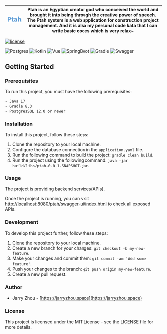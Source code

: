 ![img.png](backend/doc/assets/logo.png) | Ptah is an Egyptian creator god who conceived the world and brought it into being through the creative power of speech.<br/> The Ptah system is a web application for construction project management. And it is also my personal code kata that I can write basic codes which is very relax~
:-------------------------:|:-------------------------:


[![license](https://img.shields.io/badge/license-MIT-green.svg?style=for-the-badge&)](./LICENSE)

![Postgres](https://img.shields.io/badge/PostgreSQL-316192?style=for-the-badge&logo=postgresql)
![Kotlin](https://img.shields.io/badge/Kotlin-0095D5?style=for-the-badge&logo=kotlin)
![Vue](https://img.shields.io/badge/Vue%20js-35495E?style=for-the-badge&logo=vuedotjs)
![SpringBoot](https://img.shields.io/badge/Spring_Boot-F2F4F9?style=for-the-badge&logo=spring-boot)
![Gradle](https://img.shields.io/badge/gradle-02303A?style=for-the-badge&logo=gradle)
![Swagger](https://img.shields.io/badge/Swagger-85EA2D?style=for-the-badge&logo=Swagger)
## Getting Started

### Prerequisites

To run this project, you must have the following prerequisites:

```
- Java 17
- Gradle 8.3
- PostgresSQL 12.0 or newer
```

### Installation

To install this project, follow these steps:

1. Clone the repository to your local machine.
2. Configure the database connection in the `application.yaml` file.
2. Run the following command to build the project: `gradle clean build`.
3. Run the project using the following command: `java -jar build/libs/ptah-0.0.1-SNAPSHOT.jar`.

### Usage

The project is providing backend services(APIs). 

Once the project is running, you can visit [http://localhost:8080/ptah/swagger-ui/index.html](http://localhost:8080/ptah/swagger-ui/index.html) to check all exposed APIs.


### Development

To develop this project further, follow these steps:

1. Clone the repository to your local machine.
2. Create a new branch for your changes: `git checkout -b my-new-feature`.
3. Make your changes and commit them: `git commit -am 'Add some feature'`.
4. Push your changes to the branch: `git push origin my-new-feature`.
5. Create a new pull request.

### Author

- Jarry Zhou - [https://jarryzhou.space](https://jarryzhou.space)

### License
This project is licensed under the MIT License - see the LICENSE file for more details.
